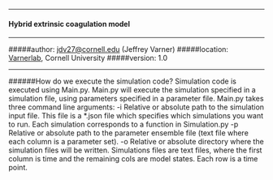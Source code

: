 ____________________________________________________
#### Hybrid extrinsic coagulation model
____________________________________________________
#####author: jdv27@cornell.edu (Jeffrey Varner)
#####location: [Varnerlab](http://www.varnerlab.org), Cornell University
#####version: 1.0
____________________________________________________

######How do we execute the simulation code?
Simulation code is executed using Main.py. Main.py will execute the simulation specified in a simulation file, using parameters specified in a parameter file. 
Main.py takes three command line arguments:
-i Relative or absolute path to the simulation input file. This file is a *.json file which specifies which simulations you want to run. Each simulation corresponds to a function in Simulation.py
-p Relative or absolute path to the parameter ensemble file (text file where each column is a parameter set).
-o Relative or absolute directory where the simulation files will be written. Simulations files are text files, where the first column is time and the remaining cols are model states. Each row is a time point.